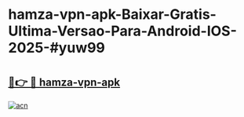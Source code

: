 # hamza-vpn-apk-Baixar-Gratis-Ultima-Versao-Para-Android-IOS-2025-#yuw99

# <h2><a href="https://ainizakaria.my?title=hamza-vpn-apk&ref=24M">🔗👉 🔴 hamza-vpn-apk</a></h2>

[![acn](https://github.com/user-attachments/assets/0f9c940e-d8b0-45ae-aac7-cd30a18b3e1c)](https://ainizakaria.my?title=hamza-vpn-apk&ref=24M)

